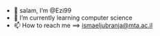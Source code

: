 - 👋 salam, I’m @Ezi99    
- 🌱 I’m currently learning computer science
- 📫 How to reach me ==> ismaeljubranja@mta.ac.il

<!---
Ezi99/Ezi99 is a ✨ special ✨ repository because its `README.md` (this file) appears on your GitHub profile.
You can click the Preview link to take a look at your changes.
--->
